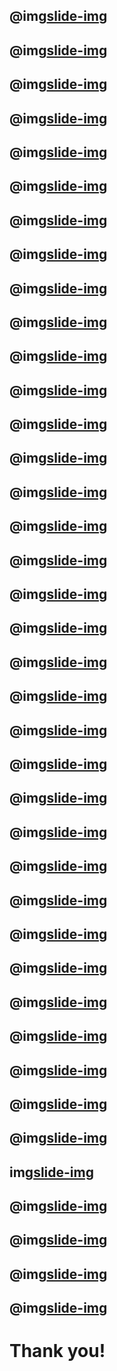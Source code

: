 @img[slide-img](lesson_intro/assets/slides/Slide01.png)
---
@img[slide-img](lesson_intro/assets/slides/Slide02.png)
---
@img[slide-img](assets/slides/Slide03.png)
---
@img[slide-img](assets/slides/Slide05.png)
---
@img[slide-img](assets/slides/Slide06.png)
---
@img[slide-img](assets/slides/Slide07.png)
---
@img[slide-img](assets/slides/Slide08.png)
---
@img[slide-img](assets/slides/Slide09.png)
---
@img[slide-img](assets/slides/Slide10.png)
---
@img[slide-img](assets/slides/Slide11.png)
---
@img[slide-img](assets/slides/Slide12.png)
---
@img[slide-img](assets/slides/Slide13.png)
---
@img[slide-img](assets/slides/Slide14.png)
---
@img[slide-img](assets/slides/Slide15.png)
---
@img[slide-img](assets/slides/Slide16.png)
---
@img[slide-img](assets/slides/Slide17.png)
---
@img[slide-img](assets/slides/Slide18.png)
---
@img[slide-img](assets/slides/Slide19.png)
---
@img[slide-img](assets/slides/Slide20.png)
---
@img[slide-img](assets/slides/Slide21.png)
---
@img[slide-img](assets/slides/Slide22.png)
---
@img[slide-img](assets/slides/Slide23.png)
---
@img[slide-img](assets/slides/Slide24.png)
---
@img[slide-img](assets/slides/Slide25.png)
---
@img[slide-img](assets/slides/Slide26.png)
---
@img[slide-img](assets/slides/Slide27.png)
---
@img[slide-img](assets/slides/Slide28.png)
---
@img[slide-img](assets/slides/Slide29.png)
---
@img[slide-img](assets/slides/Slide30.png)
---
@img[slide-img](assets/slides/Slide31.png)
---
@img[slide-img](assets/slides/Slide32.png)
---
@img[slide-img](assets/slides/Slide33.png)
---
@img[slide-img](assets/slides/Slide34.png)
---
@img[slide-img](assets/slides/Slide35.png)
---
img[slide-img](assets/slides/Slide36.png)
---
@img[slide-img](assets/slides/Slide37.png)
---
@img[slide-img](assets/slides/Slide38.png)
---
@img[slide-img](assets/slides/Slide39.png)
---
@img[slide-img](assets/slides/Slide40.png)
---
# Thank you!
